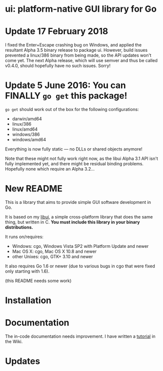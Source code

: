 # ui: platform-native GUI library for Go

# Update 17 February 2018
I fixed the Enter+Escape crashing bug on Windows, and applied the resultant Alpha 3.5 binary release to package ui. However, build issues prevented a linux/386 binary from being made, so the API updates won't come yet. The next Alpha release, which will use semver and thus be called v0.4.0, should hopefully have no such issues. Sorry!

# Update 5 June 2016: You can FINALLY `go get` this package!

`go get` should work out of the box for the following configurations:

* darwin/amd64
* linux/386
* linux/amd64
* windows/386
* windows/amd64

Everything is now fully static — no DLLs or shared objects anymore!

Note that these might not fully work right now, as the libui Alpha 3.1 API isn't fully implemented yet, and there might be residual binding problems. Hopefully none which require an Alpha 3.2...

# New README

This is a library that aims to provide simple GUI software development in Go.

It is based on my [libui](https://github.com/andlabs/libui), a simple cross-platform library that does the same thing, but written in C. **You must include this library in your binary distributions.**

It runs on/requires:

- Windows: cgo, Windows Vista SP2 with Platform Update and newer
- Mac OS X: cgo, Mac OS X 10.8 and newer
- other Unixes: cgo, GTK+ 3.10 and newer

It also requires Go 1.6 or newer (due to various bugs in cgo that were fixed only starting with 1.6).

(this README needs some work)

# Installation

# Documentation

The in-code documentation needs improvement. I have written a [tutorial](https://github.com/andlabs/ui/wiki/Getting-Started) in the Wiki.

# Updates

